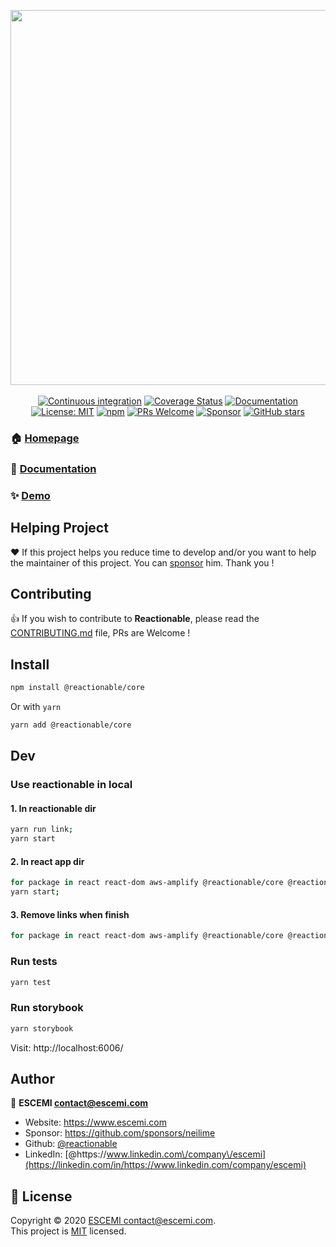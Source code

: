<p align="center">
  <a href="/" target="_blank"><img src="https://repository-images.githubusercontent.com/215304880/02830f80-f11d-11e9-893a-20a50b13e17c" width="600"></a>
  <br/><br/>
  <a href="https://github.com/reactionable/reactionable/actions?query=workflow%3A%22Continuous+Integration%22" target="_blank"><img alt="Continuous integration" src="https://github.com/reactionable/reactionable/workflows/Continuous%20Integration/badge.svg"></a>
  <a href="https://codecov.io/gh/reactionable/reactionable" target="_blank"><img alt="Coverage Status" src="https://codecov.io/gh/reactionable/reactionable/branch/master/graph/badge.svg"></a>
  <a href="https://reactionable.github.io/reactionable/docs" target="_blank"><img alt="Documentation" src="https://img.shields.io/badge/documentation-yes-brightgreen.svg" /></a>
  <a href="https://github.com/reactionable/reactionable/blob/master/LICENSE" target="_blank"><img alt="License: MIT" src="https://img.shields.io/badge/License-MIT-yellow.svg" /></a>
  <a href="https://www.npmjs.com/search?q=%40reactionable" target="_blank"><img alt="npm" src="https://img.shields.io/npm/v/@reactionable/core"></a>
  <a href="CONTRIBUTING.md" target="_blank"><img src="https://img.shields.io/badge/PRs-welcome-brightgreen.svg" alt="PRs Welcome"></a>
  <a href="https://github.com/sponsors/neilime"><img src="https://img.shields.io/badge/%E2%9D%A4-Sponsor-ff69b4" alt="Sponsor"></a>
  <a href="https://github.com/reactionable/reactionable"><img alt="GitHub stars" src="https://img.shields.io/github/stars/reactionable/reactionable?logo=github"></a>
</p>

### 🏠 [Homepage](https://reactionable.github.io/reactionable/)

### 📖 [Documentation](https://reactionable.github.io/reactionable/docs)

### ✨ [Demo](https://reactionable.github.io/reactionable/storybook)

## Helping Project

❤️ If this project helps you reduce time to develop and/or you want to help the maintainer of this project. You can [sponsor](https://github.com/sponsors/neilime) him. Thank you !

## Contributing

👍 If you wish to contribute to **Reactionable**, please read the [CONTRIBUTING.md](CONTRIBUTING.md) file, PRs are Welcome !

## Install

```sh
npm install @reactionable/core
```

Or with `yarn`

```sh
yarn add @reactionable/core
```

## Dev

### Use reactionable in local

#### 1. In **reactionable** dir

```bash
yarn run link;
yarn start
```

#### 2. In react app dir

```bash
for package in react react-dom aws-amplify @reactionable/core @reactionable/ui-bootstrap @reactionable/amplify; do yarn link $package; done;
yarn start;
```

#### 3. Remove links when finish

```bash
for package in react react-dom aws-amplify @reactionable/core @reactionable/ui-bootstrap @reactionable/amplify; do yarn unlink $package; done;
```

### Run tests

```sh
yarn test
```

### Run storybook

```sh
yarn storybook
```

Visit: http://localhost:6006/

## Author

👤 **ESCEMI <contact@escemi.com>**

- Website: https://www.escemi.com
- Sponsor: https://github.com/sponsors/neilime
- Github: [@reactionable](https://github.com/reactionable)
- LinkedIn: [@https:\/\/www.linkedin.com\/company\/escemi](https://linkedin.com/in/https://www.linkedin.com/company/escemi)

## 📝 License

Copyright © 2020 [ESCEMI <contact@escemi.com>](https://www.escemi.com).<br />
This project is [MIT](https://github.com/reactionable/reactionable-cli/blob/master/LICENSE) licensed.
